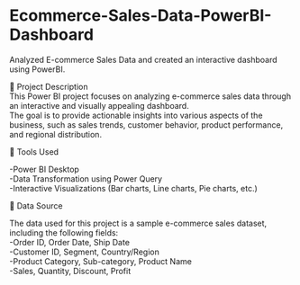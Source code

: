 # Ecommerce-Sales-Data-PowerBI-Dashboard
Analyzed E-commerce Sales Data and created an interactive dashboard using PowerBI. <br>

📝 Project Description <br>
This Power BI project focuses on analyzing e-commerce sales data through an interactive and visually appealing dashboard.<br>
The goal is to provide actionable insights into various aspects of the business, such as sales trends, customer behavior, product performance, and regional distribution.<br>

🧰 Tools Used <br>

-Power BI Desktop <br>
-Data Transformation using Power Query <br>
-Interactive Visualizations (Bar charts, Line charts, Pie charts, etc.) <br>

📁 Data Source <br>

The data used for this project is a sample e-commerce sales dataset, including the following fields: <br>
-Order ID, Order Date, Ship Date <br>
-Customer ID, Segment, Country/Region <br>
-Product Category, Sub-category, Product Name <br>
-Sales, Quantity, Discount, Profit <br>

